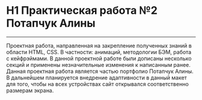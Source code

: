# H1 Практическая работа №2 Потапчук Алины
------
Проектная работа, направленная на закрепление полученных знаний в области HTML, CSS. В частности: анимаций, методологии БЭМ, работа с кейфрэймами. В данной проектной работе были дописаны несколько секций и применены незначительные изменения к написанным ранее. Данная проектная работа является частью портфолио Потапчук Алины.  
В дальнейшем планируется внедрение адаптивности в данный макет для того, чтобы на всех устройствах сайт открывался соответственно размерам экрана.